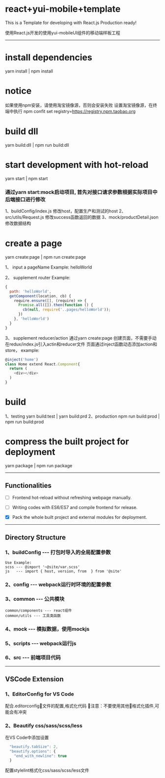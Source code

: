 # react+yui-mobile+template

This is a Template for developing with React.js Production ready!

使用React.js开发的使用yui-mobileUI组件的移动端样板工程

------

# install dependencies
yarn install | npm install

# notice
如果使用npm安装，请使用淘宝镜像源，否则会安装失败
设置淘宝镜像源，在终端中执行 npm confit set registry=https://registry.npm.taobao.org

# build dll
yarn build:dll | npm run build:dll

# start development with hot-reload
yarn start | npm start

### 通过yarn start:mock启动项目, 首先对接口请求参数根据实际项目中后端接口进行修改
1、buildConfig/index.js  修改host，配置生产和测试的host
2、src/utils/Request.js  修改success函数返回的数据
3、mock/productDetail.json  修改数据结构

# create a page
yarn create:page | npm run create:page

1、 input a pageName
Example: helloWorld

2、 supplement router
Example:

```js
{
  path: 'helloWorld',
  getComponent(location, cb) {
    require.ensure([], (require) => {
      Promise.all([]).then(function () {
        cb(null, require('..pages/helloWorld'));
      })
    }, 'helloWorld')
  }
}
```

3、 supplement reducer/action
通过yarn create:page 创建页面，不需要手动在redux/index.js引入actin和reducer文件
页面通过inject函数动态添加action和store，
example:
```js
@inject('home')
class Home extend React.Component{
  return (
    <div></div>
  )
}
```


# build 
1、testing
yarn build:test | yarn build:prd
2、production
npm run build:prod | npm run build:prod

# compress the built project for deployment
yarn package | npm run package


------

## Functionalities

- [ ] Frontend hot-reload without refreshing webpage manually.
- [ ] Writing codes with ES6/ES7 and compile frontend for release.
- [x] Pack the whole built project and external modules for deployment.


------

## Directory Structure

### 1、buildConfig --- 打包时导入的全局配置参数
    Use Example:
    scss --- @import '~@site/var.scss'
    js   --- import { host, version, from  } from '@site'
### 2、config --- webpack运行时环境的配置参数
### 3、common --- 公共模块
    common/components --- react组件
    common/utils --- 工具类函数
### 4、mock --- 模拟数据，使用mockjs
### 5、scripts --- webpack运行js
### 6、src --- 前端项目代码

------

## VSCode Extension

### 1、EditorConfig for VS Code
配合.editorconfig文件的配置,格式化代码
注意：不要使用其他格式化插件,可能会有冲突

### 2、Beautify css/sass/scss/less
在VS Code中添加设置
```js
  "beautify.tabSize": 2,
  "beautify.options": {
    "end_with_newline": true
  }
```
配置stylelint格式化css/sass/scss/less文件







